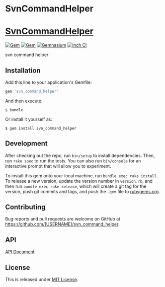 # SvnCommandHelper
# [SvnCommandHelper](https://github.com/SystemCommandHelperRB/svn_command_helper)

[![Gem](https://img.shields.io/gem/v/svn_command_helper.svg)](https://rubygems.org/gems/svn_command_helper)
[![Gem](https://img.shields.io/gem/dtv/svn_command_helper.svg)](https://rubygems.org/gems/svn_command_helper)
[![Gemnasium](https://gemnasium.com/github.com/SystemCommandHelperRB/svn_command_helper.svg)](https://gemnasium.com/github.com/SystemCommandHelperRB/svn_command_helper)
[![Inch CI](http://inch-ci.org/github/SystemCommandHelperRB/svn_command_helper.svg)](http://inch-ci.org/github/SystemCommandHelperRB/svn_command_helper)

svn command helper

## Installation

Add this line to your application's Gemfile:

```ruby
gem 'svn_command_helper'
```

And then execute:

    $ bundle

Or install it yourself as:

    $ gem install svn_command_helper

## Development

After checking out the repo, run `bin/setup` to install dependencies. Then, run `rake spec` to run the tests. You can also run `bin/console` for an interactive prompt that will allow you to experiment.

To install this gem onto your local machine, run `bundle exec rake install`. To release a new version, update the version number in `version.rb`, and then run `bundle exec rake release`, which will create a git tag for the version, push git commits and tags, and push the `.gem` file to [rubygems.org](https://rubygems.org).

## Contributing

Bug reports and pull requests are welcome on GitHub at https://github.com/[USERNAME]/svn_command_helper.

## API

[API Document](http://www.rubydoc.info/github/SystemCommandHelperRB/svn_command_helper)

## License

This is released under [MIT License](http://narazaka.net/license/MIT?2016).
